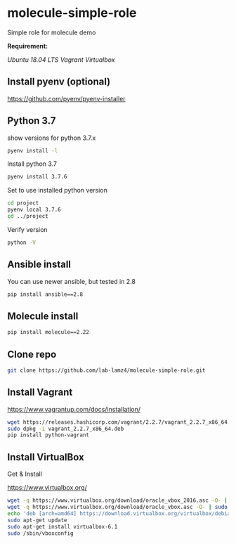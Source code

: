 # molecule-simple-role

Simple role for molecule demo 

**Requirement:** 

*Ubuntu 18.04 LTS*
*Vagrant*
*Virtualbox*

## Install pyenv (optional)

https://github.com/pyenv/pyenv-installer

## Python 3.7

show versions for python 3.7.x

```bash
pyenv install -l
```

Install python 3.7

```bash 
pyenv install 3.7.6
```

Set to use installed python version

```bash
cd project
pyenv local 3.7.6
cd ../project
```

Verify version

```bash
python -V
```

## Ansible install

You can use newer ansible, but tested in 2.8

```bash
pip install ansible==2.8
```

## Molecule install 

```bash
pip install molecule==2.22
```

## Clone repo

```bash
git clone https://github.com/lab-lamz4/molecule-simple-role.git
```

## Install Vagrant 

https://www.vagrantup.com/docs/installation/

```bash
wget https://releases.hashicorp.com/vagrant/2.2.7/vagrant_2.2.7_x86_64.deb
sudo dpkg -i vagrant_2.2.7_x86_64.deb
pip install python-vagrant
```

## Install VirtualBox

Get & Install 

https://www.virtualbox.org/

```bash
wget -q https://www.virtualbox.org/download/oracle_vbox_2016.asc -O- | sudo apt-key add -
wget -q https://www.virtualbox.org/download/oracle_vbox.asc -O- | sudo apt-key add -
echo 'deb [arch=amd64] https://download.virtualbox.org/virtualbox/debian bionic contrib >> /etc/apt/sources.list'
sudo apt-get update
sudo apt-get install virtualbox-6.1
sudo /sbin/vboxconfig
```





